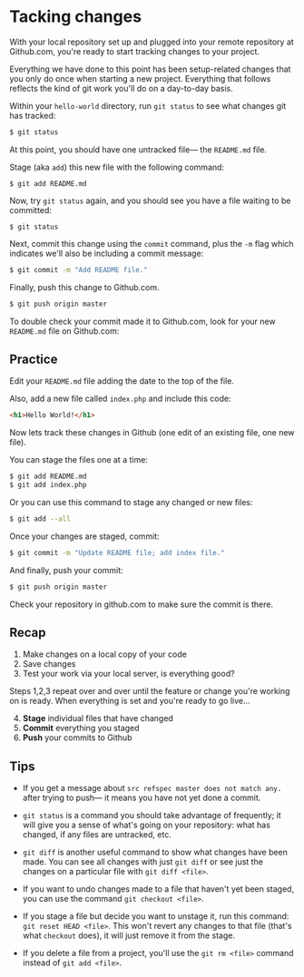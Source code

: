 # Tacking changes

With your local repository set up and plugged into your remote repository at Github.com, you're ready to start tracking changes to your project.

Everything we have done to this point has been setup-related changes that you only do once when starting a new project. Everything that follows reflects the kind of git work you'll do on a day-to-day basis.

Within your `hello-world` directory, run `git status` to see what changes git has tracked:

```bash
$ git status
```

At this point, you should have one untracked file&mdash; the `README.md` file.

Stage (aka `add`) this new file with the following command:

```
$ git add README.md
```

Now, try `git status` again, and you should see you have a file waiting to be committed:

```
$ git status
```

Next, commit this change using the `commit` command, plus the `-m` flag which indicates we'll also be including a commit message:

```bash
$ git commit -m "Add README file."
```

Finally, push this change to Github.com.

```bash
$ git push origin master
```

To double check your commit made it to Github.com, look for your new `README.md` file on Github.com:




## Practice

Edit your `README.md` file adding the date to the top of the file.

Also, add a new file called `index.php` and include this code:

```html
<h1>Hello World!</h1>
```

Now lets track these changes in Github (one edit of an existing file, one new file).

You can stage the files one at a time:

```bash
$ git add README.md
$ git add index.php
```

Or you can use this command to stage any changed or new files:

```bash
$ git add --all
```

Once your changes are staged, commit:

```bash
$ git commit -m "Update README file; add index file."
```

And finally, push your commit:

```bash
$ git push origin master
```

Check your repository in github.com to make sure the commit is there.



## Recap

1. Make changes on a local copy of your code
2. Save changes
3. Test your work via your local server, is everything good?

Steps 1,2,3 repeat over and over until the feature or change you're working on is ready.
When everything is set and you're ready to go live...

4. __Stage__ individual files that have changed
5. __Commit__ everything you staged
6. __Push__ your commits to Github



## Tips

* If you get a message about `src refspec master does not match any.` after trying to push&mdash; it means you have not yet done a commit.

* `git status` is a command you should take advantage of frequently; it will give you a sense of what's going on your repository: what has changed, if any files are untracked, etc.

* `git diff` is another useful command to show what changes have been made. You can see all changes with just `git diff` or see just the changes on a particular file with `git diff <file>`.

* If you want to undo changes made to a file that haven't yet been staged, you can use the command `git checkout <file>`.

* If you stage a file but decide you want to unstage it, run this command: `git reset HEAD <file>`. This won't revert any changes to that file (that's what `checkout` does), it will just remove it from the stage.

* If you delete a file from a project, you'll use the `git rm <file>` command instead of `git add <file>`.
